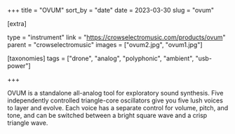 +++
title = "OVUM"
sort_by = "date"
date = 2023-03-30
slug = "ovum"

[extra]

type = "instrument"
link = "https://crowselectromusic.com/products/ovum"
parent = "crowselectromusic"
images = ["ovum2.jpg", "ovum1.jpg"]

[taxonomies]
tags = ["drone", "analog", "polyphonic", "ambient", "usb-power"]

+++

OVUM is a standalone all-analog tool for exploratory sound synthesis. Five independently controlled triangle-core oscillators give you five lush voices to layer and evolve. Each voice has a separate control for volume, pitch, and tone, and can be switched between a bright square wave and a crisp triangle wave.

